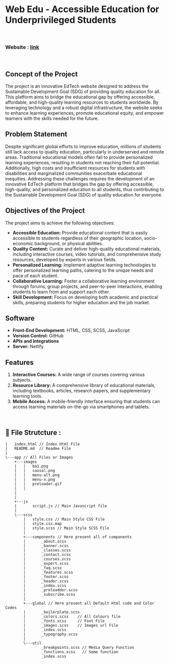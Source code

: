 # Web Edu - Accessible Education for Underprivileged Students
<br/>

### Website : [link](https://webeduwe.netlify.app/)

<br/>

## Concept of the Project
The project is an innovative EdTech website designed to address the Sustainable Development Goal (SDG) of providing quality education for all. This platform aims to bridge the educational gap by offering accessible, affordable, and high-quality learning resources to students worldwide. By leveraging technology and a robust digital infrastructure, the website seeks to enhance learning experiences, promote educational equity, and empower learners with the skills needed for the future.

## Problem Statement
Despite significant global efforts to improve education, millions of students still lack access to quality education, particularly in underserved and remote areas. Traditional educational models often fail to provide personalized learning experiences, resulting in students not reaching their full potential. Additionally, high costs and insufficient resources for students with disabilities and marginalized communities exacerbate educational inequities. Addressing these challenges requires the development of an innovative EdTech platform that bridges the gap by offering accessible, high-quality, and personalized education to all students, thus contributing to the Sustainable Development Goal (SDG) of quality education for everyone.

## Objectives of the Project
The project aims to achieve the following objectives:
- **Accessible Education:** Provide educational content that is easily accessible to students regardless of their geographic location, socio-economic background, or physical abilities.
- **Quality Content:** Curate and deliver high-quality educational materials, including interactive courses, video tutorials, and comprehensive study resources, developed by experts in various fields.
- **Personalized Learning:** Implement adaptive learning technologies to offer personalized learning paths, catering to the unique needs and pace of each student.
- **Collaborative Learning:** Foster a collaborative learning environment through forums, group projects, and peer-to-peer interactions, enabling students to learn from and support each other.
- **Skill Development:** Focus on developing both academic and practical skills, preparing students for higher education and the job market.

## Software
- **Front-End Development:** HTML, CSS, SCSS, JavaScript
- **Version Control:** GitHub
- **APIs and Integrations**
- **Server:** Netlify

## Features
1. **Interactive Courses:** A wide range of courses covering various subjects.
2. **Resource Library:** A comprehensive library of educational materials, including textbooks, articles, research papers, and supplementary learning tools.
3. **Mobile Access:** A mobile-friendly interface ensuring that students can access learning materials on-the-go via smartphones and tablets.

<br/>

## 📁 File Strutcture : 

```
|   index.html // Index Html File 
|   README.md  // Readme File 
|
\---app // All Files or Images 
    +---images
    |   |   ba1.png
    |   |   causal.png
    |   |   menu-alt.png
    |   |   menu-x.png
    |   |   preloader.gif
    |   |
    |   
    |           
    +---js
    |       script.js // Main Javascript file 
    |
    \---scss
        |   style.css // Main Style CSS File
        |   style.css.map
        |   style.scss // Main Style SCSS File 
        |
        +---components // Here present all of components 
        |       _about.scss
        |       _banner.scss
        |       _classes.scss
        |       _contact.scss
        |       _courses.scss
        |       _expert.scss
        |       _faq.scss
        |       _features.scss
        |       _footer.scss
        |       _header.scss
        |       _index.scss
        |       _preloadder.scss
        |       _subscribe.scss
        |
        +---global // Here present all Default Html code and Color Codes 
        |       _boilerplate.scss
        |       _colors.scss    // All Colours file 
        |       _fonts.scss     // Font File 
        |       _images.scss    // Images url File 
        |       _index.scss
        |       _typography.scss
        |
        \---util
                _breakpoints.scss // Media Query Function 
                _functions.scss   // Some function 
                _index.scss
```
